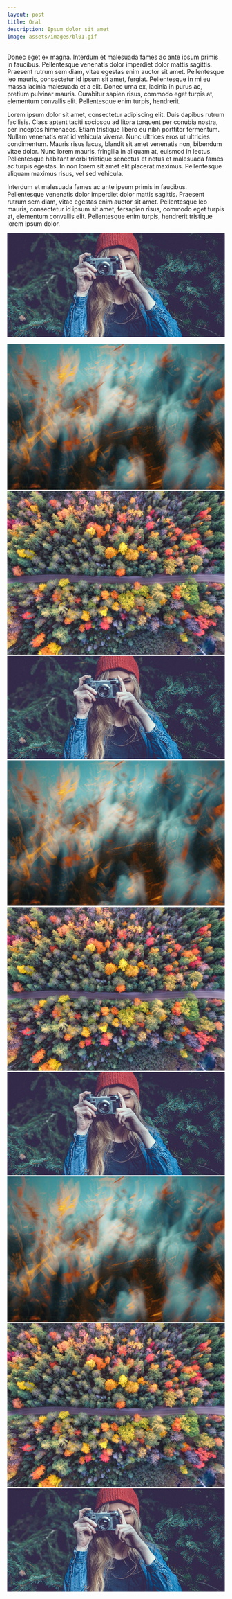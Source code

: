 ```yaml
---
layout: post
title: Oral
description: Ipsum dolor sit amet
image: assets/images/bl01.gif
---
```


Donec eget ex magna. Interdum et malesuada fames ac ante ipsum primis in faucibus. Pellentesque venenatis dolor imperdiet dolor mattis sagittis. 
Praesent rutrum sem diam, vitae egestas enim auctor sit amet. Pellentesque leo mauris, consectetur id ipsum sit amet, fergiat. 
Pellentesque in mi eu massa lacinia malesuada et a elit. Donec urna ex, lacinia in purus ac, pretium pulvinar mauris. 
Curabitur sapien risus, commodo eget turpis at, elementum convallis elit. Pellentesque enim turpis, hendrerit.

Lorem ipsum dolor sit amet, consectetur adipiscing elit. Duis dapibus rutrum facilisis. 
Class aptent taciti sociosqu ad litora torquent per conubia nostra, per inceptos himenaeos. Etiam tristique libero eu nibh porttitor fermentum. 
Nullam venenatis erat id vehicula viverra. Nunc ultrices eros ut ultricies condimentum. 
Mauris risus lacus, blandit sit amet venenatis non, bibendum vitae dolor. Nunc lorem mauris, fringilla in aliquam at, euismod in lectus. 
Pellentesque habitant morbi tristique senectus et netus et malesuada fames ac turpis egestas. In non lorem sit amet elit placerat maximus. 
Pellentesque aliquam maximus risus, vel sed vehicula.

Interdum et malesuada fames ac ante ipsum primis in faucibus. Pellentesque venenatis dolor imperdiet dolor mattis sagittis. 
Praesent rutrum sem diam, vitae egestas enim auctor sit amet. Pellentesque leo mauris, consectetur id ipsum sit amet, fersapien risus, commodo eget turpis at, elementum convallis elit. 
Pellentesque enim turpis, hendrerit tristique lorem ipsum dolor.
<!-- <img src="{{ 'assets/images/pic08.jpg' | relative_url }}" onmouseover="this.src='{{ 'assets/images/pic09.jpg' | relative_url }}';" onmouseout="this.src='{{ 'assets/images/pic08.jpg' | relative_url }}';" alt="" /> -->
<!-- <li>
    <a class='pic' href='http://www.baidu.com'>
        <img src="{{ 'assets/images/pic08.jpg' | relative_url }}" width='362' height='139' alt='大鸡腿'>
    </a>
    <a class='title'>
        <h3>julia ann</h3>
    </a>
</li> -->

<span class="image fit"><img src="assets/images/11.jpg" alt="" /></span>
<div class="box alt">
	<div class="row 50% uniform">
		<div class="4u"><span class="image fit"><img src="assets/images/22.jpg" alt="" /></span></div>
		<div class="4u"><span class="image fit"><img src="assets/images/33.jpg" alt="" /></span></div>
		<div class="4u$"><span class="image fit"><img src="assets/images/11.jpg" alt="" /></span></div>
		<!-- Break -->
		<div class="4u"><span class="image fit"><img src="assets/images/22.jpg" alt="" /></span></div>
		<div class="4u"><span class="image fit"><img src="assets/images/33.jpg" alt="" /></span></div>
		<div class="4u$"><span class="image fit"><img src="assets/images/11.jpg" alt="" /></span></div>
		<!-- Break -->
		<div class="4u"><span class="image fit"><img src="assets/images/22.jpg" alt="" /></span></div>
		<div class="4u"><span class="image fit"><img src="assets/images/33.jpg" alt="" /></span></div>
		<div class="4u$"><span class="image fit"><img src="assets/images/11.jpg" alt="" /></span></div>
	</div>
</div>
